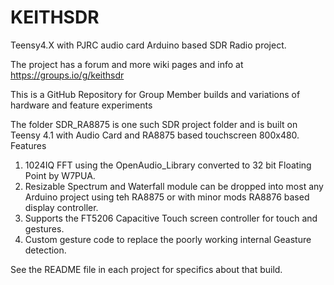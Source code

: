 # KEITHSDR
Teensy4.X with PJRC audio card Arduino based SDR Radio project.  

The project has a forum and more wiki pages and info at https://groups.io/g/keithsdr

This is a GitHub Repository for Group Member builds and variations of hardware and feature experiments

The folder SDR_RA8875 is one such SDR project folder and is built on Teensy 4.1 with Audio Card and RA8875 based touchscreen 800x480.  
  Features 
  1. 1024IQ FFT using the OpenAudio_Library converted to 32 bit Floating Point by W7PUA.
  2. Resizable Spectrum and Waterfall module can be dropped into most any Arduino project using teh RA8875 or with minor mods RA8876 based display controller.  
  3. Supports the FT5206 Capacitive Touch screen controller for touch and gestures.  
  4. Custom gesture code to replace the poorly working internal Geasture detection.

See the README file in each project for specifics about that build.
